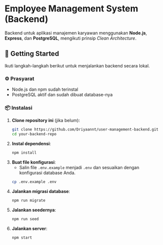# Employee Management System (Backend)

Backend untuk aplikasi manajemen karyawan menggunakan **Node.js**, **Express**, dan **PostgreSQL**, mengikuti prinsip *Clean Architecture*.

## 🚀 Getting Started

Ikuti langkah-langkah berikut untuk menjalankan backend secara lokal.

### ⚙️ Prasyarat

- Node.js dan npm sudah terinstal
- PostgreSQL aktif dan sudah dibuat database-nya

### 📦 Instalasi

1. **Clone repository ini** (jika belum):
   ```bash
   git clone https://github.com/Driyaannt/user-management-backend.git
   cd your-backend-repo

2. **Instal dependensi**:
   ```bash
   npm install
   ```
3. **Buat file konfigurasi**:
   - Salin file `.env.example` menjadi `.env` dan sesuaikan dengan konfigurasi database Anda.
   ```bash
   cp .env.example .env
   ```
4. **Jalankan migrasi database**:
   ```bash
   npm run migrate
   ```
5. **Jalankan seedernya**:
   ```bash
   npm run seed
   ```
6. **Jalankan server**:
   ```bash
   npm start
   ```